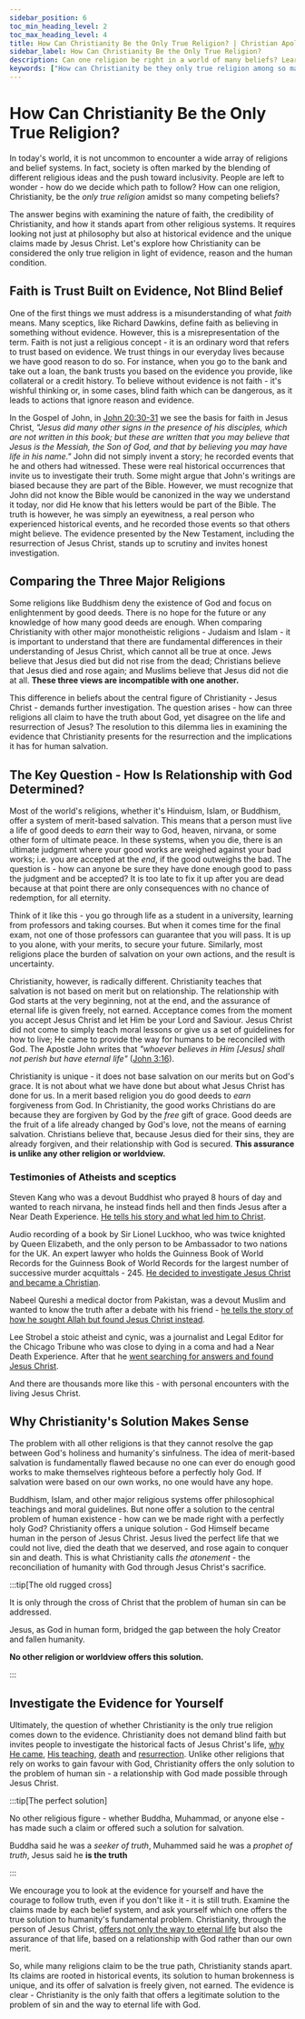 ```yaml
---
sidebar_position: 6
toc_min_heading_level: 2
toc_max_heading_level: 4
title: How Can Christianity Be the Only True Religion? | Christian Apologetics
sidebar_label: How Can Christianity Be the Only True Religion?
description: Can one religion be right in a world of many beliefs? Learn why Christianity is truth and how to evaluate religious claims with evidence and faith.
keywords: ["How can Christianity be they only true religion among so many?","How can Christianity be they only true religion","Christianity as the only true religion","Evidence-based faith","The resurrection of Jesus","Merit-based vs relationship-based salvation","The problem of sin and holiness","The atonement of Jesus","Investigating religious claims","Historical evidence for Christianity","The uniqueness of Christianity"]
---
```


# How Can Christianity Be the Only True Religion?

In today's world, it is not uncommon to encounter a wide array of religions and belief systems.
In fact, society is often marked by the blending of different religious ideas and the push toward
inclusivity. People are left to wonder - how do we decide which path to follow? How can one
religion, Christianity, be the *only true religion* amidst so many competing beliefs?

The answer begins with examining the nature of faith, the credibility of Christianity, and
how it stands apart from other religious systems. It requires looking not just at philosophy
but also at historical evidence and the unique claims made by Jesus Christ. Let's explore
how Christianity can be considered the only true religion in light of evidence, reason and
the human condition.

## Faith is Trust Built on Evidence, Not Blind Belief

One of the first things we must address is a misunderstanding of what *faith* means.
Many sceptics, like Richard Dawkins, define faith as believing in something without evidence.
However, this is a misrepresentation of the term. Faith is not just a religious concept - it
is an ordinary word that refers to trust based on evidence. We trust things in our everyday
lives because we have good reason to do so. For instance, when you go to the bank and take
out a loan, the bank trusts you based on the evidence you provide, like collateral or a credit
history. To believe without evidence is not faith - it's wishful thinking or, in some cases,
blind faith which can be dangerous, as it leads to actions that ignore reason and evidence.

In the Gospel of John, in
[John 20:30-31](https://www.biblegateway.com/passage/?search=John%2020%3A30-31&version=NKJV) we
see the basis for faith in Jesus Christ, *"Jesus did many other signs in the presence of his
disciples, which are not written in this book; but these are written that you may believe that
Jesus is the Messiah, the Son of God, and that by believing you may have life in his name."*
John did not simply invent a story; he recorded events that he and others had witnessed. 
These were real historical occurrences that invite us to investigate their truth. Some might
argue that John's writings are biased because they are part of the Bible. However, we must
recognize that John did not know the Bible would be canonized in the way we understand it today,
nor did He know that his letters would be part of the Bible. The truth is however, he was simply
an eyewitness, a real person who experienced historical events, and he recorded those events
so that others might believe. The evidence presented by the New Testament, including the
resurrection of Jesus Christ, stands up to scrutiny and invites honest investigation.

## Comparing the Three Major Religions

Some religions like Buddhism deny the existence of God and focus on enlightenment
by good deeds. There is no hope for the future or any knowledge of how many good deeds are enough.
When comparing Christianity with other major monotheistic religions - Judaism and Islam - it is
important to understand that there are fundamental differences in their understanding of Jesus
Christ, which cannot all be true at once. Jews believe that Jesus died but did not rise from the
dead; Christians believe that Jesus died and rose again; and Muslims believe that Jesus did not
die at all. **These three views are incompatible with one another.**

This difference in beliefs about the central figure of Christianity - Jesus Christ - demands further investigation. The question arises - how can three religions all claim to have the truth about God, yet disagree on the life and resurrection of Jesus? The resolution to this dilemma lies in examining
the evidence that Christianity presents for the resurrection and the implications it has for human
salvation.

## The Key Question - How Is Relationship with God Determined?

Most of the world's religions, whether it's Hinduism, Islam, or Buddhism, offer a system of
merit-based salvation. This means that a person must live a life of good deeds to *earn* 
their way to God, heaven, nirvana, or some other form of ultimate peace. In these systems, when
you die, there is an ultimate judgment where your good works are weighed against your bad works;
i.e. you are accepted at the *end*, if the good outweighs the bad.
The question is - how can anyone be sure they have done enough good to pass the judgment and
be accepted? It is too late to fix it up after you are dead because at that point there are
only consequences with no chance of redemption, for all eternity.

Think of it like this - you go through life as a student in a university, learning from
professors and taking courses. But when it comes time for the final exam, not one of those professors
can guarantee that you will pass. It is up to you alone, with your merits, to secure your future.
Similarly, most religions place the burden of salvation on your own actions, and the result is
uncertainty. 

Christianity, however, is radically different. Christianity teaches that salvation is not based
on merit but on relationship. The relationship with God starts at the very beginning, not at the
end, and the assurance of eternal life is given freely, not earned. Acceptance comes from the
moment you accept Jesus Christ and let Him be your Lord and Saviour. Jesus Christ did not come
to simply teach moral lessons or give us a set of guidelines for how to live; He came to provide
the way for humans to be reconciled with God. The Apostle John writes that *"whoever believes
in Him [Jesus] shall not perish but have eternal life"*
([John 3:16](https://www.biblegateway.com/passage/?search=John%203%3A16&version=NKJV)).

Christianity is unique - it does not base salvation on our merits but on God's grace. It
is not about what we have done but about what Jesus Christ has done for us. In a merit based
religion you do good deeds to *earn* forgiveness from God. In Christianity, the good works
Christians do are because they are forgiven by God by the *free* gift of grace. Good deeds
are the fruit of a life already changed by God's love, not the means of earning salvation.
Christians believe that, because Jesus died for their sins, they are already forgiven, 
and their relationship with God is secured. **This assurance is unlike any other religion
or worldview.**

### Testimonies of Atheists and sceptics

Steven Kang who was a devout Buddhist who prayed 8 hours of day and wanted to reach nirvana, he 
instead finds hell and then finds Jesus after a Near Death Experience. [He tells his story and
what led him to Christ](https://www.youtube.com/watch?v=FnmUbPouvHk).

Audio recording of a book by Sir Lionel Luckhoo, who was twice knighted by Queen Elizabeth, and
the only person to be Ambassador to two nations for the UK. An expert lawyer who holds the 
Guinness Book of World Records for the Guinness Book of World Records for the largest number
of successive murder acquittals - 245. [He decided to investigate Jesus Christ and became a
Christian](https://www.youtube.com/watch?v=xbbMh1MgnyE).

Nabeel Qureshi a medical doctor from Pakistan, was a devout Muslim and wanted to know the truth
after a debate with his friend - [he tells the story of how he sought Allah but found
Jesus Christ instead](https://www.youtube.com/watch?v=-aqGwE7ZFo0). 

Lee Strobel a stoic atheist and cynic, was a journalist and Legal Editor for the Chicago
Tribune who was close to dying in a coma and had a Near Death Experience. After that he
[went searching for answers and found Jesus Christ](https://www.youtube.com/watch?v=vQFXYSTrsqI).

And there are thousands more like this - with personal encounters with the living Jesus Christ.

## Why Christianity's Solution Makes Sense

The problem with all other religions is that they cannot resolve the gap between God's 
holiness and humanity's sinfulness. The idea of merit-based salvation is fundamentally
flawed because no one can ever do enough good works to make themselves righteous before 
a perfectly holy God. If salvation were based on our own works, no one would have any hope.

Buddhism, Islam, and other major religious systems offer philosophical teachings and
moral guidelines. But none offer a solution to the central problem of human existence - how
can we be made right with a perfectly holy God? 
Christianity offers a unique solution - God Himself became human in the person of Jesus
Christ. Jesus lived the perfect life that we could not live, died the death that we
deserved, and rose again to conquer sin and death. This is what Christianity calls
*the atonement* - the reconciliation of humanity with God through Jesus Christ's sacrifice.

:::tip[The old rugged cross]

It is only through the cross of Christ that the problem of human sin can be addressed.

Jesus, as God in human form, bridged the gap between the holy Creator and fallen humanity.

**No other religion or worldview offers this solution.**

:::

## Investigate the Evidence for Yourself

Ultimately, the question of whether Christianity is the only true religion comes down to
the evidence. Christianity does not demand blind faith but invites people to investigate
the historical facts of Jesus Christ's life, [why He came](../../jesus/crediblilty/why-jesus-came.md),
[His teaching](../../jesus/crediblilty/teachings-of-jesus.md),
[death](../../jesus/crediblilty/the-crucifixion.mdx) and
[resurrection](../../jesus/crediblilty/the-resurrection.md). Unlike other religions
that rely on works to gain favour with God, Christianity offers the only solution to the
problem of human sin - a relationship with God made possible through Jesus Christ.

:::tip[The perfect solution]

No other religious figure - whether Buddha, Muhammad, or anyone else - has made such a
claim or offered such a solution for salvation.

Buddha said he was a *seeker of truth*, Muhammed said he was a *prophet of truth*,
Jesus said he **is the truth**

:::

We encourage you to look at the evidence for yourself and have the courage to follow truth,
even if you don't like it - it is still truth. Examine the claims made by each belief system,
and ask yourself which one offers the true solution to humanity's fundamental problem. 
Christianity, through the person of Jesus Christ,
[offers not only the way to eternal life](../../jesus/because-he-lives/new-identity-in-christ.mdx)
but also the assurance of that life, based on a relationship with God rather than our own merit.

So, while many religions claim to be the true path, Christianity stands apart. Its claims 
are rooted in historical events, its solution to human brokenness is unique, and its offer
of salvation is freely given, not earned. The evidence is clear - Christianity is the only
faith that offers a legitimate solution to the problem of sin and the way to eternal life with God.
